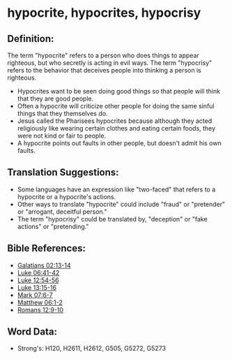 # hypocrite, hypocrites, hypocrisy #

## Definition: ##

The term "hypocrite" refers to a person who does things to appear righteous, but who secretly is acting in evil ways. The term "hypocrisy" refers to the behavior that deceives people into thinking a person is righteous.

* Hypocrites want to be seen doing good things so that people will think that they are good people.
* Often a hypocrite will criticize other people for doing the same sinful things that they themselves do.
* Jesus called the Pharisees hypocrites because although they acted religiously like wearing certain clothes and eating certain foods, they were not kind or fair to people.
* A hypocrite points out faults in other people, but doesn't admit his own faults.

## Translation Suggestions: ##

* Some languages have an expression like "two-faced" that refers to a hypocrite or a hypocrite's actions.
* Other ways to translate "hypocrite" could include "fraud" or "pretender" or "arrogant, deceitful person."
* The term "hypocrisy" could be translated by, "deception" or "fake actions" or "pretending."

## Bible References: ##

* [Galatians 02:13-14](rc://en/tn/help/gal/02/13)
* [Luke 06:41-42](rc://en/tn/help/luk/06/41)
* [Luke 12:54-56](rc://en/tn/help/luk/12/54)
* [Luke 13:15-16](rc://en/tn/help/luk/13/15)
* [Mark 07:6-7](rc://en/tn/help/mrk/07/06)
* [Matthew 06:1-2](rc://en/tn/help/mat/06/01)
* [Romans 12:9-10](rc://en/tn/help/rom/12/09)


## Word Data: ##

* Strong's: H120, H2611, H2612, G505, G5272, G5273
